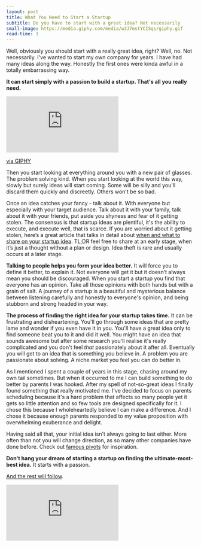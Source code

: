 ```yaml
---
layout: post
title: What You Need to Start a Startup
subtitle: Do you have to start with a great idea? Not necessarily
small-image: https://media.giphy.com/media/w3J7mstYCISqs/giphy.gif
read-time: 3
---
```

Well, obviously you should start with a really great idea, right? Well, no. Not necessarily. I've wanted to start my own company for years. I have had many ideas along the way. Honestly the first ones were kinda awful in a totally embarrassing way.

**It can start simply with a passion to build a startup. That's all you really need.**

<iframe src="https://giphy.com/embed/w3J7mstYCISqs" frameBorder="0" class="giphy-embed post-gif" allowFullScreen></iframe><p><a href="https://giphy.com/gifs/cat-space-high-w3J7mstYCISqs">via GIPHY</a></p>

Then you start looking at everything around you with a new pair of glasses. The problem solving kind. When you start looking at the world this way, slowly but surely ideas will start coming. Some will be silly and you'll discard them quickly and discreetly. Others won't be so bad.

Once an idea catches your fancy - talk about it. With everyone but especially with your target audience. Talk about it with your family, talk about it with your friends, put aside you shyness and fear of it getting stolen. The consensus is that startup ideas are plentiful, it's the ability to execute, and execute well, that is scarce. If you are worried about it getting stolen, here’s a great article that talks in detail about [when and what to share on your startup idea](https://entrepreneurshandbook.co/the-truth-about-idea-stealing-47bcb8a0106a). TL;DR feel free to share at an early stage, when it’s just a thought without a plan or design. Idea theft is rare and usually occurs at a later stage.

**Talking to people helps you form your idea better.** It will force you to define it better, to explain it. Not everyone will get it but it doesn’t always mean you should be discouraged. When you start a startup you find that everyone has an opinion. Take all those opinions with both hands but with a grain of salt. A journey of a startup is a beautiful and mysterious balance between listening carefully and honestly to everyone's opinion, and being stubborn and strong headed in your way.

**The process of finding the right idea for your startup takes time.** It can be frustrating and disheartening. You'll go through some ideas that are pretty lame and wonder if you even have it in you. You'll have a great idea only to find someone beat you to it and did it well. You might have an idea that sounds awesome but after some research you'll realise it's really complicated and you don't feel _that_ passionately about it after all. Eventually you will get to an idea that is something you believe in. A problem you are passionate about solving. A niche market you feel you can do better in.

As I mentioned I spent a couple of years in this stage, chasing around my own tail sometimes. But when it occurred to me I can build something to do better by parents I was hooked. After my spell of not-so-great ideas I finally found something that really motivated me. I've decided to focus on parents scheduling because it's a hard problem that affects so many people yet it gets so little attention and so few tools are designed specifically for it. I chose this because I wholeheartedly believe I can make a difference. And I chose it because enough parents responded to my value proposition with overwhelming exuberance and delight.

Having said all that, your initial idea isn't always going to last either. More often than not you will change direction, as so many other companies have done before. Check out [famous pivots](https://www.forbes.com/sites/jasonnazar/2013/10/08/14-famous-business-pivots/#19c7ee579780) for inspiration.

**Don't hang your dream of starting a startup on finding the ultimate-most-best idea.** It starts with a passion.

[And the rest will follow](https://www.youtube.com/watch?v=i7iQbBbMAFE).

<iframe src="https://www.youtube.com/embed/i7iQbBbMAFE" class="post-image" frameborder="0" allow="accelerometer; autoplay; encrypted-media; gyroscope; picture-in-picture" allowfullscreen></iframe>